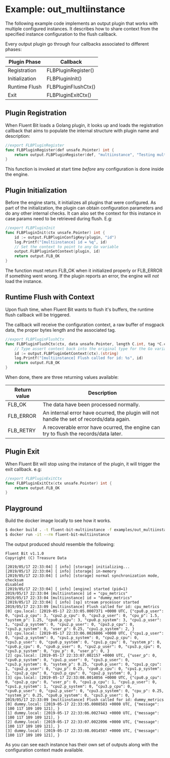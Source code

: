 # Example: out_multiinstance

The following example code implements an output plugin that works with
multiple configured instances. It describes how to share context from the
specified instance configuration to the flush callback.

Every output plugin go through four callbacks associated to different phases:

| Plugin Phase        | Callback                   |
|---------------------|----------------------------|
| Registration        | FLBPluginRegister()        |
| Initialization      | FLBPluginInit()            |
| Runtime Flush       | FLBPluginFlushCtx()        |
| Exit                | FLBPluginExitCtx()         |

## Plugin Registration

When Fluent Bit loads a Golang plugin, it looks up and loads the registration
callback that aims to populate the internal structure with plugin name and
description:

```go
//export FLBPluginRegister
func FLBPluginRegister(def unsafe.Pointer) int {
	return output.FLBPluginRegister(def, "multiinstance", "Testing multiple instances")
}
```

This function is invoked at start time _before_ any configuration is done
inside the engine.

## Plugin Initialization

Before the engine starts, it initializes all plugins that were configured.
As part of the initialization, the plugin can obtain configuration parameters
and do any other internal checks. It can also set the context for this
instance in case params need to be retrieved during flush.
E.g:

```go
//export FLBPluginInit
func FLBPluginInit(ctx unsafe.Pointer) int {
	id := output.FLBPluginConfigKey(plugin, "id")
	log.Printf("[multiinstance] id = %q", id)
	// Set the context to point to any Go variable
	output.FLBPluginSetContext(plugin, id)
	return output.FLB_OK
}
```

The function must return FLB\_OK when it initialized properly or FLB\_ERROR if
something went wrong. If the plugin reports an error, the engine will _not_
load the instance.

## Runtime Flush with Context

Upon flush time, when Fluent Bit wants to flush it's buffers, the runtime flush
callback will be triggered.

The callback will receive the configuration context, a raw buffer of msgpack
data, the proper bytes length and the associated tag.

```go
//export FLBPluginFlushCtx
func FLBPluginFlushCtx(ctx, data unsafe.Pointer, length C.int, tag *C.char) int {
	// Type assert context back into the original type for the Go variable
	id := output.FLBPluginGetContext(ctx).(string)
	log.Printf("[multiinstance] Flush called for id: %s", id)
	return output.FLB_OK
}
```

When done, there are three returning values available:

| Return value  | Description                                    |
|---------------|------------------------------------------------|
| FLB\_OK       | The data have been processed normally.         |
| FLB\_ERROR    | An internal error have ocurred, the plugin will not handle the set of records/data again. |
| FLB\_RETRY    | A recoverable error have ocurred, the engine can try to flush the records/data later.|

## Plugin Exit

When Fluent Bit will stop using the instance of the plugin, it will trigger the exit callback. e.g:

```go
//export FLBPluginExitCtx
func FLBPluginExitCtx(ctx unsafe.Pointer) int {
	return output.FLB_OK
}
```

## Playground

Build the docker image locally to see how it works.

```bash
$ docker build . -t fluent-bit-multiinstance -f examples/out_multiinstance/Dockerfile
$ docker run -it --rm fluent-bit-multiinstance
```

The output produced should resemble the following:
```
Fluent Bit v1.1.0
Copyright (C) Treasure Data

[2019/05/17 22:33:04] [ info] [storage] initializing...
[2019/05/17 22:33:04] [ info] [storage] in-memory
[2019/05/17 22:33:04] [ info] [storage] normal synchronization mode, checksum
disabled
[2019/05/17 22:33:04] [ info] [engine] started (pid=1)
2019/05/17 22:33:04 [multiinstance] id = "cpu_metrics"
2019/05/17 22:33:04 [multiinstance] id = "dummy_metrics"
[2019/05/17 22:33:04] [ info] [sp] stream processor started
2019/05/17 22:33:09 [multiinstance] Flush called for id: cpu_metrics
[0] cpu.local: [2019-05-17 22:33:05.0007371 +0000 UTC, {"cpu0.p_user": 0, "cpu1.p_cpu": 3, "cpu2.p_cpu": 0, "cpu3.p_user": 0, "cpu_p": 1.5, "system_p": 1.25, "cpu0.p_cpu": 3, "cpu0.p_system": 3, "cpu1.p_user": 1, "cpu2.p_system": 0, "cpu2.p_user": 0, "cpu3.p_cpu": 0, "cpu3.p_system": 0, "user_p": 0.25, "cpu1.p_system": 2, }
[1] cpu.local: [2019-05-17 22:33:06.0026806 +0000 UTC, {"cpu1.p_user": 0, "cpu2.p_system": 0, "cpu1.p_system": 0, "cpu2.p_cpu": 0, "cpu3.p_user": 0, "cpu0.p_system": 0, "cpu1.p_cpu": 0, "system_p": 0, "cpu0.p_cpu": 0, "cpu0.p_user": 0, "cpu2.p_user": 0, "cpu3.p_cpu": 0, "cpu3.p_system": 0, "cpu_p": 0, "user_p": 0, }
[2] cpu.local: [2019-05-17 22:33:07.002157 +0000 UTC, {"user_p": 0, "cpu0.p_system": 0, "cpu1.p_user": 0, "cpu3.p_user": 0, "cpu3.p_system": 0, "system_p": 0.25, "cpu0.p_user": 0, "cpu1.p_cpu": 1, "cpu2.p_user": 0, "cpu_p": 0.25, "cpu0.p_cpu": 0, "cpu1.p_system": 1, "cpu2.p_cpu": 0, "cpu3.p_cpu": 0, "cpu2.p_system": 0, }
[3] cpu.local: [2019-05-17 22:33:08.0014056 +0000 UTC, {"cpu0.p_cpu": 0, "cpu2.p_cpu": 0, "user_p": 0, "cpu1.p_cpu": 1, "cpu1.p_user": 0, "cpu1.p_system": 1, "cpu2.p_system": 0, "cpu3.p_cpu": 0, "cpu0.p_user": 0, "cpu2.p_user": 0, "cpu3.p_system": 0, "cpu_p": 0.25, "system_p": 0.25, "cpu0.p_system": 0, "cpu3.p_user": 0, }
2019/05/17 22:33:09 [multiinstance] Flush called for id: dummy_metrics
[0] dummy.local: [2019-05-17 22:33:05.0008583 +0000 UTC, {"message": [100 117 109 109 121], }
[1] dummy.local: [2019-05-17 22:33:06.0027443 +0000 UTC, {"message": [100 117 109 109 121], }
[2] dummy.local: [2019-05-17 22:33:07.0022096 +0000 UTC, {"message": [100 117 109 109 121], }
[3] dummy.local: [2019-05-17 22:33:08.0014587 +0000 UTC, {"message": [100 117 109 109 121], }
```

As you can see each instance has their own set of outputs along with the
configuration context made available.
